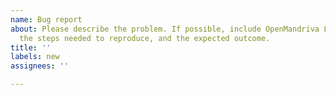 ```yaml
---
name: Bug report
about: Please describe the problem. If possible, include OpenMandriva Lx version,
  the steps needed to reproduce, and the expected outcome.
title: ''
labels: new
assignees: ''

---
```

